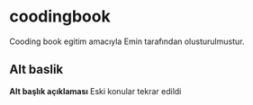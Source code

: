 # coodingbook
Cooding book egitim amacıyla Emin tarafından olusturulmustur.
## Alt baslik
**Alt başlık açıklaması**
Eski konular tekrar edildi
